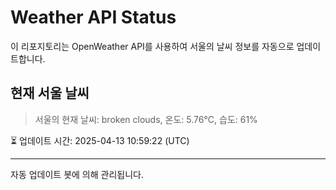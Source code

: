 
# Weather API Status

이 리포지토리는 OpenWeather API를 사용하여 서울의 날씨 정보를 자동으로 업데이트합니다.

## 현재 서울 날씨
> 서울의 현재 날씨: broken clouds, 온도: 5.76°C, 습도: 61%

⏳ 업데이트 시간: 2025-04-13 10:59:22 (UTC)

---
자동 업데이트 봇에 의해 관리됩니다.

